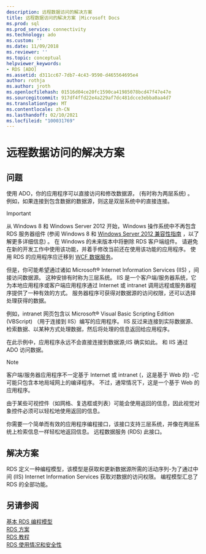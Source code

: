 ```yaml
---
description: 远程数据访问的解决方案
title: 远程数据访问的解决方案 |Microsoft Docs
ms.prod: sql
ms.prod_service: connectivity
ms.technology: ado
ms.custom: ''
ms.date: 11/09/2018
ms.reviewer: ''
ms.topic: conceptual
helpviewer_keywords:
- RDS [ADO]
ms.assetid: d311cc67-7db7-4c43-9590-d465564695e4
author: rothja
ms.author: jroth
ms.openlocfilehash: 01516d04ce20fc1590ca41985078bcd47f47e47e
ms.sourcegitcommit: 917df4ffd22e4a229af7dc481dcce3ebba0aa4d7
ms.translationtype: MT
ms.contentlocale: zh-CN
ms.lasthandoff: 02/10/2021
ms.locfileid: "100031769"
---
```

# <a name="solutions-for-remote-data-access"></a>远程数据访问的解决方案
## <a name="the-issue"></a>问题  
 使用 ADO，你的应用程序可以直接访问和修改数据源， (有时称为两层系统) 。 例如，如果连接到包含数据的数据源，则这是双层系统中的直接连接。  
  
> [!IMPORTANT]
>  从 Windows 8 和 Windows Server 2012 开始，Windows 操作系统中不再包含 RDS 服务器组件 (参阅 Windows 8 和 [Windows Server 2012 兼容性指南](https://www.microsoft.com/download/details.aspx?id=27416) ，以了解更多详细信息) 。 在 Windows 的未来版本中将删除 RDS 客户端组件。 请避免在新的开发工作中使用该功能，并着手修改当前还在使用该功能的应用程序。 使用 RDS 的应用程序应迁移到 [WCF 数据服务](/dotnet/framework/wcf/)。  
  
 但是，你可能希望通过诸如 Microsoft® Internet Information Services (IIS) ，间接访问数据源。 这种安排有时称为三层系统。 IIS 是一个客户端/服务器系统，它为本地应用程序或客户端应用程序通过 Internet 或 intranet 调用远程或服务器程序提供了一种有效的方式。 服务器程序可获得对数据源的访问权限，还可以选择处理获得的数据。  
  
 例如，intranet 网页包含以 Microsoft® Visual Basic Scripting Edition (VBScript) （用于连接到 IIS）编写的应用程序。 IIS 反过来连接到实际数据源、检索数据、以某种方式处理数据，然后将处理的信息返回给应用程序。  
  
 在此示例中，应用程序永远不会直接连接到数据源;IIS 确实如此。 和 IIS 通过 ADO 访问数据。  
  
> [!NOTE]
>  客户端/服务器应用程序不一定基于 Internet 或 intranet (，这是基于 Web 的) -它可能只包含本地局域网上的编译程序。 不过，通常情况下，这是一个基于 Web 的应用程序。  
  
 由于某些可视控件（如网格、复选框或列表）可能会使用返回的信息，因此视觉对象控件必须可以轻松地使用返回的信息。  
  
 你需要一个简单而有效的应用程序编程接口，该接口支持三层系统，并像在两层系统上检索信息一样轻松地返回信息。 远程数据服务 (RDS) 此接口。  
  
## <a name="the-solution"></a>解决方案  
 RDS 定义一种编程模型，该模型是获取和更新数据源所需的活动序列-为了通过中间 (IIS) Internet Information Services 获取对数据的访问权限。 编程模型汇总了 RDS 的全部功能。  
  
## <a name="see-also"></a>另请参阅  
 [基本 RDS 编程模型](./basic-rds-programming-model.md)   
 [RDS 方案](./rds-scenario.md)   
 [RDS 教程](./rds-tutorial.md)   
 [RDS 使用情况和安全性](./rds-usage-and-security.md)